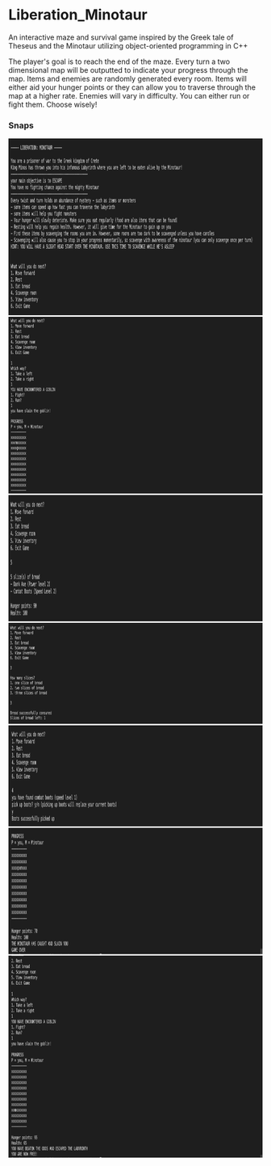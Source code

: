 # Liberation_Minotaur
An interactive maze and survival game inspired by the Greek tale of Theseus and the Minotaur utilizing object-oriented programming in C++

The player's goal is to reach the end of the maze. Every turn a two dimensional map will be outputted to indicate your progress through the map. Items and enemies are randomly generated every room. Items will either aid your hunger points or they can allow you to traverse through the map at a higher rate. Enemies will vary in difficulty. You can either run or fight them. Choose wisely!

### Snaps

<img src="screenshots/Screen Shot 2021-11-18 at 1.44.29 PM.png" height="350px" width="950pxpx">
<img src="screenshots/Screen Shot 2021-11-18 at 1.49.56 PM.png" height="350px" width="950pxpx">
<img src="screenshots/Screen Shot 2021-11-18 at 1.49.07 PM.png" height="250px" width="950pxpx">
<img src="screenshots/Screen Shot 2021-11-18 at 2.08.21 PM.png" height="200px" width="950pxpx">
<img src="screenshots/Screen Shot 2021-11-18 at 1.47.11 PM.png" height="200px" width="950pxpx">
<img src="screenshots/Screen Shot 2021-11-18 at 1.47.49 PM.png" height="250px" width="950pxpx">
<img src="screenshots/Screen Shot 2021-11-18 at 1.53.19 PM.png" height="400px" width="950pxpx">
